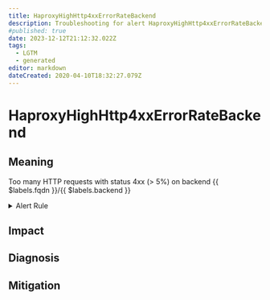 ```yaml
---
title: HaproxyHighHttp4xxErrorRateBackend
description: Troubleshooting for alert HaproxyHighHttp4xxErrorRateBackend
#published: true
date: 2023-12-12T21:12:32.022Z
tags: 
  - LGTM
  - generated
editor: markdown
dateCreated: 2020-04-10T18:32:27.079Z
---
```


# HaproxyHighHttp4xxErrorRateBackend

## Meaning
[//]: # "Short paragraph that explains what the alert means"
Too many HTTP requests with status 4xx (> 5%) on backend {{ $labels.fqdn }}/{{ $labels.backend }}

<details>
  <summary>Alert Rule</summary>

{{% rule "haproxy/embedded-exporter-v2.yml" "HaproxyHighHttp4xxErrorRateBackend" %}}

<!-- Rule when generated

```yaml
alert: HaproxyHighHttp4xxErrorRateBackend
expr: ((sum by (proxy) (rate(haproxy_server_http_responses_total{code="4xx"}[1m])) / sum by (proxy) (rate(haproxy_server_http_responses_total[1m]))) * 100) > 5
for: 1m
labels:
    severity: critical
annotations:
    summary: HAProxy high HTTP 4xx error rate backend (instance {{ $labels.instance }})
    description: |-
        Too many HTTP requests with status 4xx (> 5%) on backend {{ $labels.fqdn }}/{{ $labels.backend }}
          VALUE = {{ $value }}
          LABELS = {{ $labels }}
    runbook: https://github.com/srerun/prometheus-alerts/blob/main/content/runbooks/embedded-exporter-v2/HaproxyHighHttp4xxErrorRateBackend.md

```

-->

</details>


## Impact
[//]: # "What could / will happen if the alert is not addressed"



## Diagnosis
[//]: # "Steps to take to identify the cause of the problem"



## Mitigation
[//]: # "The steps necessary to resolve the alert"
